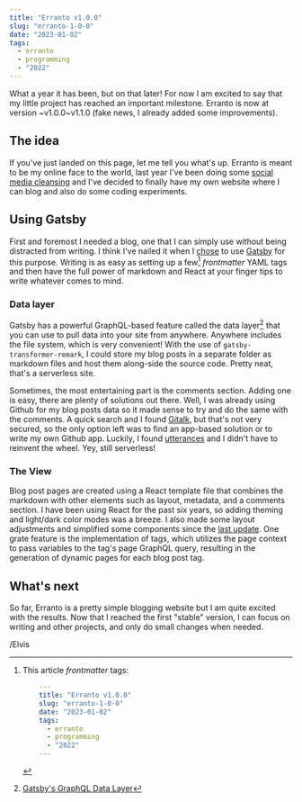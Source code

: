 ```yaml
---
title: "Erranto v1.0.0"
slug: "erranto-1-0-0"
date: "2023-01-02"
tags:
  - erranto
  - programming
  - "2022"
---
```


What a year it has been, but on that later! For now I am excited to say that
my little project has reached an important milestone. Erranto is now at version
~v1.0.0~v1.1.0 (fake news, I already added some improvements).

## The idea

If you've just landed on this page, let me tell you what's up. Erranto is meant to
be my online face to the world, last year I've been doing some [social media cleansing](/blog/social-media-cleansing)
and I've decided to finally have my own website where I can blog and also do some coding
experiments.

## Using Gatsby

First and foremost I needed a blog, one that I can simply use without being distracted
from writing. I think I've nailed it when I [chose](/blog/so-far-so-good/) to use [Gatsby](https://www.gatsbyjs.com/)
for this purpose. Writing is as easy as setting up a few[^1] _frontmatter_ YAML tags and then
have the full power of markdown and React at your finger tips to write whatever comes to mind.

### Data layer

Gatsby has a powerful GraphQL-based feature called the data layer[^2] that you can use to pull
data into your site from anywhere. Anywhere includes the file system, which is very convenient!
With the use of `gatsby-transformer-remark`, I could store my blog posts in a separate folder as
markdown files and host them along-side the source code. Pretty neat, that's a serverless site.

Sometimes, the most entertaining part is the comments section. Adding one is easy, there are
plenty of solutions out there. Well, I was already using Github for my blog posts data so it
made sense to try and do the same with the comments. A quick search and I found [Gitalk](https://github.com/gitalk/gitalk), but that's not very secured, so the only option left was to find an app-based solution or to write my
own Github app. Luckily, I found [utterances](https://utteranc.es/) and I didn't have to reinvent the wheel.
Yey, still serverless!

### The View

Blog post pages are created using a React template file that combines the markdown with other elements
such as layout, metadata, and a comments section. I have been using React for the past six years, so adding
theming and light/dark color modes was a breeze. I also made some layout adjustments and simplified some
components since the [last update](/blog/so-far-so-good). One grate feature is the implementation of tags,
which utilizes the page context to pass variables to the tag's page GraphQL query, resulting in the generation
of dynamic pages for each blog post tag.

## What's next

So far, Erranto is a pretty simple blogging website but I am quite excited with the results. Now that I reached
the first "stable" version, I can focus on writing and other projects, and only do small changes when needed.

/Elvis

[^1]: This article _frontmatter_ tags:

    ```YAML
        ---
        title: "Erranto v1.0.0"
        slug: "erranto-1-0-0"
        date: "2023-01-02"
        tags:
          - erranto
          - programming
          - "2022"
        ---
    ```

[^2]: [Gatsby's GraphQL Data Layer](https://www.gatsbyjs.com/docs/reference/graphql-data-layer/)
